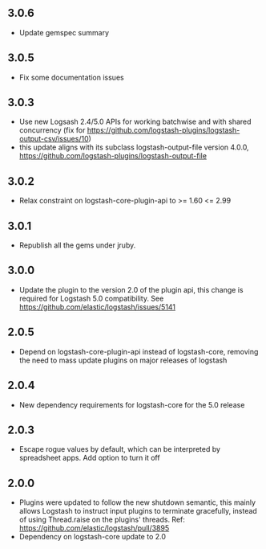 ## 3.0.6
  - Update gemspec summary

## 3.0.5
  - Fix some documentation issues

## 3.0.3
  - Use new Logsash 2.4/5.0 APIs for working batchwise and with shared concurrency (fix for https://github.com/logstash-plugins/logstash-output-csv/issues/10)
  - this update aligns with its subclass logstash-output-file version 4.0.0, https://github.com/logstash-plugins/logstash-output-file

## 3.0.2
  - Relax constraint on logstash-core-plugin-api to >= 1.60 <= 2.99

## 3.0.1
  - Republish all the gems under jruby.

## 3.0.0
  - Update the plugin to the version 2.0 of the plugin api, this change is required for Logstash 5.0 compatibility. See https://github.com/elastic/logstash/issues/5141

## 2.0.5
  - Depend on logstash-core-plugin-api instead of logstash-core, removing the need to mass update plugins on major releases of logstash

## 2.0.4
  - New dependency requirements for logstash-core for the 5.0 release

## 2.0.3
 - Escape rogue values by default, which can be interpreted by spreadsheet apps. Add option to turn it off

## 2.0.0
 - Plugins were updated to follow the new shutdown semantic, this mainly allows Logstash to instruct input plugins to terminate gracefully,
   instead of using Thread.raise on the plugins' threads. Ref: https://github.com/elastic/logstash/pull/3895
 - Dependency on logstash-core update to 2.0
